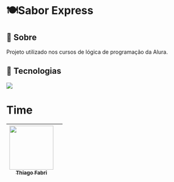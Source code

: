 <h1>🍽Sabor Express</h1>

<h2>🍳 Sobre</h2>
<p>Projeto utilizado nos cursos de lógica de programação da Alura.</p>

## 🥢 Tecnologias
<div>
  <img src="https://img.shields.io/badge/PYTHON-239120?style=for-the-badge&logo=html5&logoColor=white">
</div>

# Time

 | [<img loading="lazy" src="https://avatars.githubusercontent.com/u/202474042?s=400&u=a642f24f6cd43cb635e42bd9a9c57a9099ffb54a&v=4" width=115><br><sub> Thiago Fabri </sub>](https://github.com/TlFabri) |   |
| :---: | :---: |
